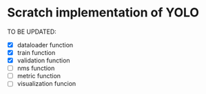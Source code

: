 # Scratch implementation of YOLO
TO BE UPDATED:
- [x] dataloader function 
- [x] train function
- [x] validation function
- [ ] nms function
- [ ] metric function
- [ ] visualization funcion
